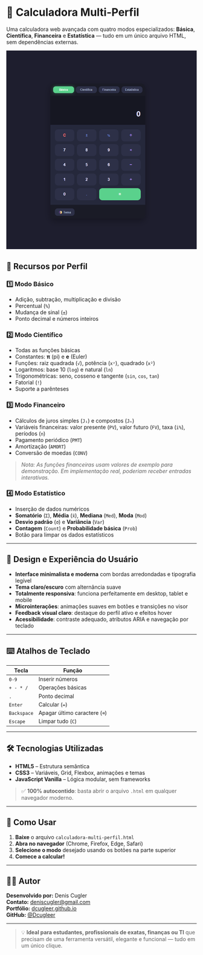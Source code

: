 # 🧮 Calculadora Multi-Perfil

Uma calculadora web avançada com quatro modos especializados: **Básica**, **Científica**, **Financeira** e **Estatística** — tudo em um único arquivo HTML, sem dependências externas.

![Calculadora Multi-Perfil](assets/images/screenshots.png)

## 🌟 Recursos por Perfil

### 1️⃣ Modo Básico
- Adição, subtração, multiplicação e divisão
- Percentual (`%`)
- Mudança de sinal (`±`)
- Ponto decimal e números inteiros

### 2️⃣ Modo Científico
- Todas as funções básicas
- Constantes: **π** (pi) e **e** (Euler)
- Funções: raiz quadrada (`√`), potência (`xʸ`), quadrado (`x²`)
- Logaritmos: base 10 (`log`) e natural (`ln`)
- Trigonométricas: seno, cosseno e tangente (`sin`, `cos`, `tan`)
- Fatorial (`!`)
- Suporte a parênteses

### 3️⃣ Modo Financeiro
- Cálculos de juros simples (`J₁`) e compostos (`Jₙ`)
- Variáveis financeiras: valor presente (`PV`), valor futuro (`FV`), taxa (`i%`), períodos (`n`)
- Pagamento periódico (`PMT`)
- Amortização (`AMORT`)
- Conversão de moedas (`CONV`)

> *Nota: As funções financeiras usam valores de exemplo para demonstração. Em implementação real, poderiam receber entradas interativas.*

### 4️⃣ Modo Estatístico
- Inserção de dados numéricos
- **Somatório** (`Σ`), **Média** (`x̄`), **Mediana** (`Med`), **Moda** (`Mod`)
- **Desvio padrão** (`σ`) e **Variância** (`Var`)
- **Contagem** (`Count`) e **Probabilidade básica** (`Prob`)
- Botão para limpar os dados estatísticos

---

## 🎨 Design e Experiência do Usuário

- **Interface minimalista e moderna** com bordas arredondadas e tipografia legível
- **Tema claro/escuro** com alternância suave
- **Totalmente responsiva**: funciona perfeitamente em desktop, tablet e mobile
- **Microinterações**: animações suaves em botões e transições no visor
- **Feedback visual claro**: destaque do perfil ativo e efeitos hover
- **Acessibilidade**: contraste adequado, atributos ARIA e navegação por teclado

---

## ⌨️ Atalhos de Teclado

| Tecla | Função |
|------|--------|
| `0-9` | Inserir números |
| `+ - * /` | Operações básicas |
| `.` | Ponto decimal |
| `Enter` | Calcular (`=`) |
| `Backspace` | Apagar último caractere (`⌫`) |
| `Escape` | Limpar tudo (`C`) |

---

## 🛠️ Tecnologias Utilizadas

- **HTML5** – Estrutura semântica
- **CSS3** – Variáveis, Grid, Flexbox, animações e temas
- **JavaScript Vanilla** – Lógica modular, sem frameworks

> ✅ **100% autocontido**: basta abrir o arquivo `.html` em qualquer navegador moderno.

---

## 🚀 Como Usar

1. **Baixe** o arquivo `calculadora-multi-perfil.html`
2. **Abra no navegador** (Chrome, Firefox, Edge, Safari)
3. **Selecione o modo** desejado usando os botões na parte superior
4. **Comece a calcular!**

---

## 👨‍💻 Autor

**Desenvolvido por:** Denis Cugler  
**Contato:** deniscugler@gmail.com  
**Portfólio:** [dcugleer.github.io](https://dcugleer.github.io/)  
**GitHub:** [@Dcugleer](https://github.com/Dcugleer)

---

> 💡 **Ideal para estudantes, profissionais de exatas, finanças ou TI** que precisam de uma ferramenta versátil, elegante e funcional — tudo em um único clique.
